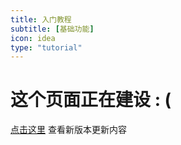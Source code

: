 ```yaml
---
title: 入门教程
subtitle: [基础功能]
icon: idea
type: "tutorial"
---
```

# 这个页面正在建设 : (

[点击这里](/2018/05/25/easy2d-release-2-0-0-beta7/) 查看新版本更新内容

<!--
## 基本功能类

- [Game 游戏](/tutorial/common/game.html)
- [Window 窗口](/tutorial/common/window.html)
- [Input 输入](/tutorial/common/input.html)
- [Time 时间](/tutorial/common/time.html)
- [Renderer 渲染器](/tutorial/common/renderer.html)

## 基本属性类

- [Point 坐标点](/tutorial/common/point.html)
- [Size 大小](/tutorial/common/size.html)
- [String 字符串](/tutorial/common/string.html)
- [Color 颜色](/tutorial/common/color.html)
- [KeyCode 键值](/tutorial/common/keycode.html)
- [Image 图片](/tutorial/common/image.html)
- [TextStyle 文字样式](/tutorial/common/textstyle.html)
- [Function 伪函数](/tutorial/common/function.html)

-->